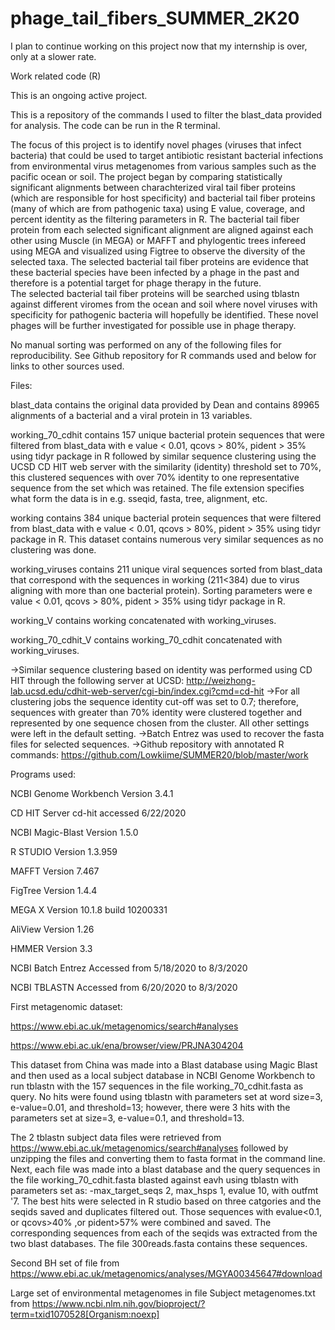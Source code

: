 # phage_tail_fibers_SUMMER_2K20

I plan to continue working on this project now that my internship is over, only at a slower rate.

Work related code (R)

This is an ongoing active project.

This is a repository of the commands I used to filter the blast_data provided for analysis. The code can be run in the R terminal.

The focus of this project is to identify novel phages (viruses that infect bacteria) that could be used to target antibiotic resistant bacterial infections
from environmental virus metagenomes from various samples such as the pacific ocean or soil.
The project began by comparing statistically significant alignments between charachterized viral tail fiber proteins (which are responsible for host specificity) 
and bacterial tail fiber proteins (many of which are from pathogenic taxa) using E value, coverage, and percent identity as the filtering parameters in R.
The bacterial tail fiber protein from each selected significant alignment are aligned against each other using Muscle (in MEGA) or MAFFT and phylogentic trees 
infereed using MEGA and visualized using Figtree to observe the diversity of the selected taxa. The selected bacterial tail fiber proteins are evidence that these
bacterial species have been infected by a phage in the past and therefore is a potential target for phage therapy in the future.   
The selected bacterial tail fiber proteins will be searched using tblastn against different viromes from the ocean and soil where novel viruses with specificity 
for pathogenic bacteria will hopefully be identified. These novel phages will be further investigated for possible use in phage therapy. 

No manual sorting was performed on any of the following files for reproducibility. See Github repository for R commands used and below 
for links to other sources used.

Files:

blast_data contains the original data provided by Dean and contains 89965 alignments of a bacterial and a viral protein in 13 variables.

working_70_cdhit contains 157 unique bacterial protein sequences that were filtered from blast_data with e value < 0.01, qcovs > 80%, 
pident > 35% using tidyr package in R followed by similar sequence clustering using the UCSD CD HIT web server with the similarity (identity)
threshold set to 70%, this clustered sequences with over 70% identity to one representative sequence from the set which was retained.
The file extension specifies what form the data is in e.g. sseqid, fasta, tree, alignment, etc.

working contains 384 unique bacterial protein sequences that were filtered from blast_data with e value < 0.01, qcovs > 80%, pident > 35%
using tidyr package in R. This dataset contains numerous very similar sequences as no clustering was done.

working_viruses contains 211 unique viral sequences sorted from blast_data that correspond with the sequences in working (211<384)
due to virus aligning with more than one bacterial protein). Sorting parameters were e value < 0.01, qcovs > 80%, pident > 35% 
using tidyr package in R.

working_V contains working concatenated with working_viruses.

working_70_cdhit_V contains working_70_cdhit concatenated with working_viruses.

->Similar sequence clustering based on identity was performed using CD HIT through the following server at UCSD: 
http://weizhong-lab.ucsd.edu/cdhit-web-server/cgi-bin/index.cgi?cmd=cd-hit 
->For all clustering jobs the sequence identity cut-off was set to 0.7; therefore, sequences with greater than 70% identity were clustered
together and represented by one sequence chosen from the cluster. All other settings were left in the default setting.
->Batch Entrez was used to recover the fasta files for selected sequences. 
->Github repository with annotated R commands: https://github.com/Lowkiime/SUMMER20/blob/master/work

Programs used:

NCBI Genome Workbench Version  3.4.1

CD HIT Server cd-hit accessed 6/22/2020

NCBI Magic-Blast Version 1.5.0

R STUDIO Version 1.3.959

MAFFT Version 7.467

FigTree Version 1.4.4

MEGA X Version 10.1.8 build 10200331

AliView Version 1.26

HMMER Version 3.3

NCBI Batch Entrez Accessed from 5/18/2020 to 8/3/2020

NCBI TBLASTN Accessed from 6/20/2020 to 8/3/2020

First metagenomic dataset:

https://www.ebi.ac.uk/metagenomics/search#analyses

https://www.ebi.ac.uk/ena/browser/view/PRJNA304204

This dataset from China was made into a Blast database using Magic Blast and then used as a local subject database in NCBI Genome Workbench to run tblastn with
the 157 sequences in the file working_70_cdhit.fasta as query.
No hits were found using tblastn with parameters set at word size=3, e-value=0.01, and threshold=13; however, there were 3 hits with the parameters set at size=3, 
e-value=0.1, and threshold=13.

The 2 tblastn subject data files were retrieved from https://www.ebi.ac.uk/metagenomics/search#analyses followed by unzipping the files and converting them to fasta format in the command line. Next, each file was made into a blast database and the query sequences in the file working_70_cdhit.fasta blasted against eavh using tblastn with parameters set as: -max_target_seqs 2, max_hsps 1, evalue 10, with outfmt '7. The best hits were selected in R studio based on three catgories and the seqids saved and duplicates filtered out. Those sequences with evalue<0.1, or qcovs>40% ,or pident>57% were combined and saved. The corresponding sequences from each of the seqids was extracted from the two blast databases. The file 300reads.fasta contains these sequences. 

Second BH set of file from https://www.ebi.ac.uk/metagenomics/analyses/MGYA00345647#download

Large set of environmental metagenomes in file Subject metagenomes.txt from https://www.ncbi.nlm.nih.gov/bioproject/?term=txid1070528[Organism:noexp]

